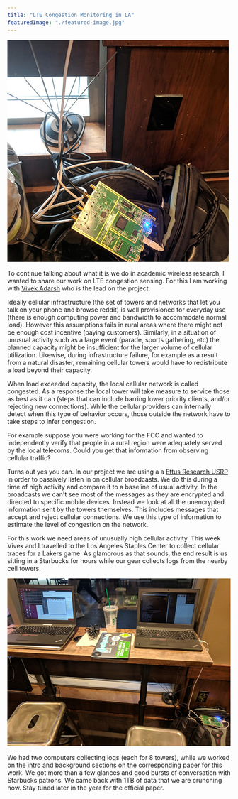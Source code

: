 ```yaml
---
title: "LTE Congestion Monitoring in LA"
featuredImage: "./featured-image.jpg"
---
```


<div class="img-right"><img src="./featured-image.jpg" alt="LTE Passive Monitoring Setup"></div>

To continue talking about what it is we do in academic wireless research, I wanted to share our work on LTE congestion sensing. For this I am working with [Vivek Adarsh](https://moment.cs.ucsb.edu/people/vivek-adarsh) who is the lead on the project.

Ideally cellular infrastructure (the set of towers and networks that let you talk on your phone and browse reddit) is well provisioned for everyday use (there is enough computing power and bandwidth to accommodate normal load). However this assumptions fails in rural areas where there might not be enough cost incentive (paying customers). Similarly, in a situation of unusual activity such as a large event (parade, sports gathering, etc) the planned capacity might be insufficient for the larger volume of cellular utilization. Likewise, during infrastructure failure, for example as a result from a natural disaster, remaining cellular towers would have to redistribute a load beyond their capacity.

When load exceeded capacity, the local cellular network is called congested. As a response the local tower will take measure to service those as best as it can (steps that can include barring lower priority clients, and/or rejecting new connections). While the cellular providers can internally detect when this type of behavior occurs, those outside the network have to take steps to infer congestion. 

For example suppose you were working for the FCC and wanted to independently verify that people in a rural region were adequately served by the local telecoms. Could you get that information from observing cellular traffic?

Turns out yes you can. In our project we are using a a [Ettus Research USRP](https://www.ettus.com/product) in order to passively listen in on cellular broadcasts. We do this during a time of high activity and compare it to a baseline of usual activity. In the broadcasts we can't see most of the messages as they are encrypted and directed to specific mobile devices. Instead we look at all the unencrypted information sent by the towers themselves. This includes messages that accept and reject cellular connections. We use this type of information to estimate the level of congestion on the network.

For this work we need areas of unusually high cellular activity. This week Vivek and I travelled to the Los Angeles Staples Center to collect cellular traces for a Lakers game. As glamorous as that sounds, the end result is us sitting in a Starbucks for hours while our gear collects logs from the nearby cell towers.


<div class="img-right"><img src="./setup.jpg" alt="Expiremental Setup"></div>

We had two computers collecting logs (each for 8 towers), while we worked on the intro and background sections on the corresponding paper for this work. We got more than a few glances and good bursts of conversation with Starbucks patrons. We came back with 1TB of data that we are crunching now. Stay tuned later in the year for the official paper.
